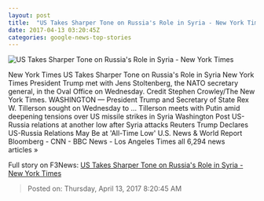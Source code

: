 ```yaml
---
layout: post
title:  "US Takes Sharper Tone on Russia's Role in Syria - New York Times"
date: 2017-04-13 03:20:45Z
categories: google-news-top-stories
---
```


![US Takes Sharper Tone on Russia's Role in Syria - New York Times](https://static01.nyt.com/images/2017/04/13/us/13prexy-1/13prexy-1-facebookJumbo.jpg)

New York Times US Takes Sharper Tone on Russia's Role in Syria New York Times President Trump met with Jens Stoltenberg, the NATO secretary general, in the Oval Office on Wednesday. Credit Stephen Crowley/The New York Times. WASHINGTON — President Trump and Secretary of State Rex W. Tillerson sought on Wednesday to ... Tillerson meets with Putin amid deepening tensions over US missile strikes in Syria Washington Post US-Russia relations at another low after Syria attacks Reuters Trump Declares US-Russia Relations May Be at 'All-Time Low' U.S. News & World Report Bloomberg - CNN - BBC News - Los Angeles Times all 6,294 news articles »


Full story on F3News: [US Takes Sharper Tone on Russia's Role in Syria - New York Times](http://www.f3nws.com/n/mAHNxC)

> Posted on: Thursday, April 13, 2017 8:20:45 AM
